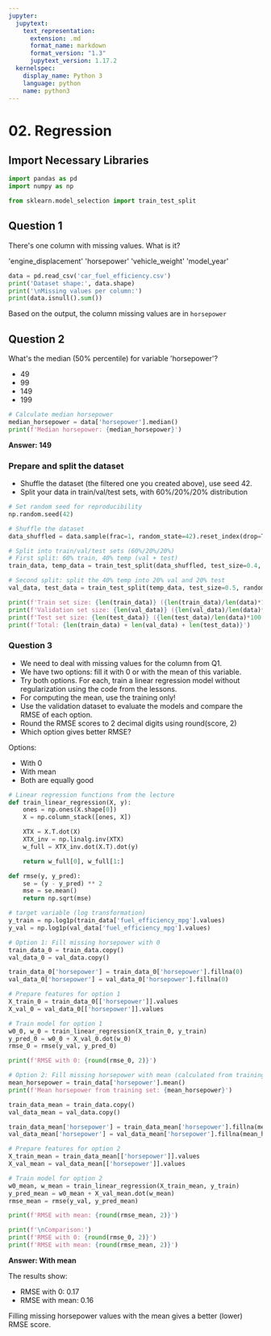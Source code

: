 ```yaml
---
jupyter:
  jupytext:
    text_representation:
      extension: .md
      format_name: markdown
      format_version: "1.3"
      jupytext_version: 1.17.2
  kernelspec:
    display_name: Python 3
    language: python
    name: python3
---
```


# 02. Regression

## Import Necessary Libraries

```python
import pandas as pd
import numpy as np

from sklearn.model_selection import train_test_split
```

## Question 1

There's one column with missing values. What is it?

'engine_displacement'
'horsepower'
'vehicle_weight'
'model_year'

```python
data = pd.read_csv('car_fuel_efficiency.csv')
print('Dataset shape:', data.shape)
print('\nMissing values per column:')
print(data.isnull().sum())
```

Based on the output, the column missing values are in `horsepower`

## Question 2

What's the median (50% percentile) for variable 'horsepower'?

- 49
- 99
- 149
- 199

```python
# Calculate median horsepower
median_horsepower = data['horsepower'].median()
print(f'Median horsepower: {median_horsepower}')
```

**Answer: 149**

### Prepare and split the dataset

- Shuffle the dataset (the filtered one you created above), use seed 42.
- Split your data in train/val/test sets, with 60%/20%/20% distribution

```python
# Set random seed for reproducibility
np.random.seed(42)

# Shuffle the dataset
data_shuffled = data.sample(frac=1, random_state=42).reset_index(drop=True)

# Split into train/val/test sets (60%/20%/20%)
# First split: 60% train, 40% temp (val + test)
train_data, temp_data = train_test_split(data_shuffled, test_size=0.4, random_state=42)

# Second split: split the 40% temp into 20% val and 20% test
val_data, test_data = train_test_split(temp_data, test_size=0.5, random_state=42)

print(f'Train set size: {len(train_data)} ({len(train_data)/len(data)*100:.1f}%)')
print(f'Validation set size: {len(val_data)} ({len(val_data)/len(data)*100:.1f}%)')
print(f'Test set size: {len(test_data)} ({len(test_data)/len(data)*100:.1f}%)')
print(f'Total: {len(train_data) + len(val_data) + len(test_data)}')
```

### Question 3

- We need to deal with missing values for the column from Q1.
- We have two options: fill it with 0 or with the mean of this variable.
- Try both options. For each, train a linear regression model without regularization using the code from the lessons.
- For computing the mean, use the training only!
- Use the validation dataset to evaluate the models and compare the RMSE of each option.
- Round the RMSE scores to 2 decimal digits using round(score, 2)
- Which option gives better RMSE?

Options:

- With 0
- With mean
- Both are equally good

```python
# Linear regression functions from the lecture
def train_linear_regression(X, y):
    ones = np.ones(X.shape[0])
    X = np.column_stack([ones, X])

    XTX = X.T.dot(X)
    XTX_inv = np.linalg.inv(XTX)
    w_full = XTX_inv.dot(X.T).dot(y)

    return w_full[0], w_full[1:]

def rmse(y, y_pred):
    se = (y - y_pred) ** 2
    mse = se.mean()
    return np.sqrt(mse)

# target variable (log transformation)
y_train = np.log1p(train_data['fuel_efficiency_mpg'].values)
y_val = np.log1p(val_data['fuel_efficiency_mpg'].values)

# Option 1: Fill missing horsepower with 0
train_data_0 = train_data.copy()
val_data_0 = val_data.copy()

train_data_0['horsepower'] = train_data_0['horsepower'].fillna(0)
val_data_0['horsepower'] = val_data_0['horsepower'].fillna(0)

# Prepare features for option 1
X_train_0 = train_data_0[['horsepower']].values
X_val_0 = val_data_0[['horsepower']].values

# Train model for option 1
w0_0, w_0 = train_linear_regression(X_train_0, y_train)
y_pred_0 = w0_0 + X_val_0.dot(w_0)
rmse_0 = rmse(y_val, y_pred_0)

print(f'RMSE with 0: {round(rmse_0, 2)}')

# Option 2: Fill missing horsepower with mean (calculated from training set only)
mean_horsepower = train_data['horsepower'].mean()
print(f'Mean horsepower from training set: {mean_horsepower}')

train_data_mean = train_data.copy()
val_data_mean = val_data.copy()

train_data_mean['horsepower'] = train_data_mean['horsepower'].fillna(mean_horsepower)
val_data_mean['horsepower'] = val_data_mean['horsepower'].fillna(mean_horsepower)

# Prepare features for option 2
X_train_mean = train_data_mean[['horsepower']].values
X_val_mean = val_data_mean[['horsepower']].values

# Train model for option 2
w0_mean, w_mean = train_linear_regression(X_train_mean, y_train)
y_pred_mean = w0_mean + X_val_mean.dot(w_mean)
rmse_mean = rmse(y_val, y_pred_mean)

print(f'RMSE with mean: {round(rmse_mean, 2)}')

print(f'\nComparison:')
print(f'RMSE with 0: {round(rmse_0, 2)}')
print(f'RMSE with mean: {round(rmse_mean, 2)}')
```

**Answer: With mean**

The results show:

- RMSE with 0: 0.17
- RMSE with mean: 0.16

Filling missing horsepower values with the mean gives a better (lower) RMSE score.
